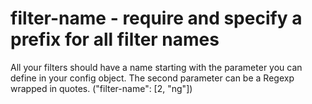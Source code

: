 # filter-name - require and specify a prefix for all filter names

All your filters should have a name starting with the parameter you can define in your config object.
The second parameter can be a Regexp wrapped in quotes.
("filter-name":  [2, "ng"])

<!-- WARNING: Generated documentation. Edit docs and examples in the rule and examples file ('rules/filter-name.js', 'examples/filter-name.js'). -->
